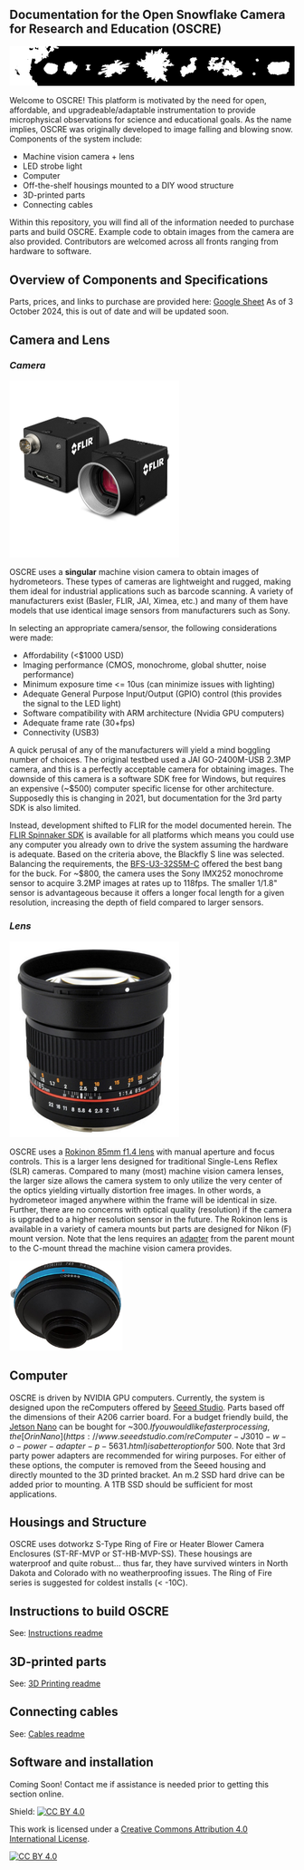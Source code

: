 ## Documentation for the Open Snowflake Camera for Research and Education (OSCRE)

![banner](https://github.com/KennedyClouds/OSCRE/blob/main/images/OSCRE_banner.png)

Welcome to OSCRE! This platform is motivated by the need for open, affordable, and upgradeable/adaptable instrumentation to provide microphysical observations for science and educational goals. As the name implies, OSCRE was originally developed to image falling and blowing snow. Components of the system include:
* Machine vision camera + lens
* LED strobe light
* Computer
* Off-the-shelf housings mounted to a DIY wood structure
* 3D-printed parts
* Connecting cables

Within this repository, you will find all of the information needed to purchase parts and build OSCRE.  Example code to obtain images from the camera are also provided. Contributors are welcomed across all fronts ranging from hardware to software. 

## Overview of Components and Specifications

Parts, prices, and links to purchase are provided here: [Google Sheet](https://docs.google.com/spreadsheets/d/e/2PACX-1vRMlBapCWkLHQBSs0PFnScLlecqJcO5ei3qQ1w7xbT3gDOsDzhMCTewoKGWSilK1sk8NCsqLQS7hyFb/pubhtml) As of 3 October 2024, this is out of date and will be updated soon. 

## Camera and Lens

### *Camera*

<img src="https://github.com/KennedyClouds/OSCRE/blob/main/images/blackflys.png" width="300">

OSCRE uses a **singular** machine vision camera to obtain images of hydrometeors. These types of cameras are lightweight and rugged, making them ideal for industrial applications such as barcode scanning. A variety of manufacturers exist (Basler, FLIR, JAI, Ximea, etc.) and many of them have models that use identical image sensors from manufacturers such as Sony.

In selecting an appropriate camera/sensor, the following considerations were made:

- Affordability (<$1000 USD)
- Imaging performance (CMOS, monochrome, global shutter, noise performance)
- Minimum exposure time <= 10us (can minimize issues with lighting)
- Adequate General Purpose Input/Output (GPIO) control (this provides the signal to the LED light)
- Software compatibility with ARM architecture (Nvidia GPU computers)
- Adequate frame rate (30+fps)
- Connectivity (USB3)

A quick perusal of any of the manufacturers will yield a mind boggling number of choices. The original testbed used a JAI GO-2400M-USB 2.3MP camera, and this is a perfectly acceptable camera for obtaining images. The downside of this camera is a software SDK free for Windows, but requires an expensive (~$500) computer specific license for other architecture. Supposedly this is changing in 2021, but documentation for the 3rd party SDK is also limited.  

Instead, development shifted to FLIR for the model documented herein. The [FLIR Spinnaker SDK](https://www.flir.com/products/spinnaker-sdk/) is available for all platforms which means you could use any computer you already own to drive the system assuming the hardware is adequate. Based on the criteria above, the Blackfly S line was selected. Balancing the requirements, the [BFS-U3-32S5M-C](https://www.flir.com/products/blackfly-s-usb3/?model=BFS-U3-32S4M-C)  offered the best bang for the buck.  For ~$800, the camera uses the Sony IMX252 monochrome sensor to acquire 3.2MP images at rates up to 118fps. The smaller 1/1.8" sensor is advantageous because it offers a longer focal length for a given resolution, increasing the depth of field compared to larger sensors. 

### *Lens*

<img src="https://github.com/KennedyClouds/OSCRE/blob/main/images/Rokinon_lens.png" width="300">

OSCRE uses a [Rokinon 85mm f1.4 lens](https://www.bhphotovideo.com/c/product/769424-REG/) with manual aperture and focus controls. This is a larger lens designed for traditional Single-Lens Reflex (SLR) cameras. Compared to many (most) machine vision camera lenses, the larger size allows the camera system to only utilize the very center of the optics yielding virtually distortion free images. In other words, a hydrometeor imaged anywhere within the frame will be identical in size. Further, there are no concerns with optical quality (resolution) if the camera is upgraded to a higher resolution sensor in the future. The Rokinon lens is available in a variety of camera mounts but parts are designed for Nikon (F) mount version. Note that the lens requires an [adapter](https://www.bhphotovideo.com/c/product/995071-REG/fotodiox_nk_c_c_mount_movie_lens_adapter.html) from the parent mount to the C-mount thread the machine vision camera provides.  

<img src="https://github.com/KennedyClouds/OSCRE/blob/main/images/lens_adapter.png" width="200">

## Computer

OSCRE is driven by NVIDIA GPU computers. Currently, the system is designed upon the reComputers offered by [Seeed Studio](https://www.seeedstudio.com/). Parts based off the dimensions of their A206 carrier board. For a budget friendly build, the [Jetson Nano](https://www.seeedstudio.com/reComputer-J1020-v2-w-o-power-adapter-p-5608.html) can be bought for ~$300. If you would like faster processing, the [Orin Nano](https://www.seeedstudio.com/reComputer-J3010-w-o-power-adapter-p-5631.html) is a better option for ~$500. Note that 3rd party power adapters are recommended for wiring purposes. For either of these options, the computer is removed from the Seeed housing and directly mounted to the 3D printed bracket. An m.2 SSD hard drive can be added prior to mounting. A 1TB SSD should be sufficient for most applications. 

## Housings and Structure

OSCRE uses dotworkz S-Type Ring of Fire or Heater Blower Camera Enclosures (ST-RF-MVP or ST-HB-MVP-SS). These housings are waterproof and quite robust... thus far, they have survived winters in North Dakota and Colorado with no weatherproofing issues. The Ring of Fire series is suggested for coldest installs (< -10C). 

## Instructions to build OSCRE
See: [Instructions readme](https://github.com/KennedyClouds/OSCRE/blob/main/Instructions/README.md)

## 3D-printed parts
See: [3D Printing readme](https://github.com/KennedyClouds/OSCRE/blob/main/3D-prints/README.md)

## Connecting cables
See: [Cables readme](https://github.com/KennedyClouds/OSCRE/blob/main/Cables/README.md)

## Software and installation

Coming Soon! Contact me if assistance is needed prior to getting this section online. 

Shield: [![CC BY 4.0][cc-by-shield]][cc-by]

This work is licensed under a
[Creative Commons Attribution 4.0 International License][cc-by].

[![CC BY 4.0][cc-by-image]][cc-by]

[cc-by]: http://creativecommons.org/licenses/by/4.0/
[cc-by-image]: https://i.creativecommons.org/l/by/4.0/88x31.png
[cc-by-shield]: https://img.shields.io/badge/License-CC%20BY%204.0-lightgrey.svg
